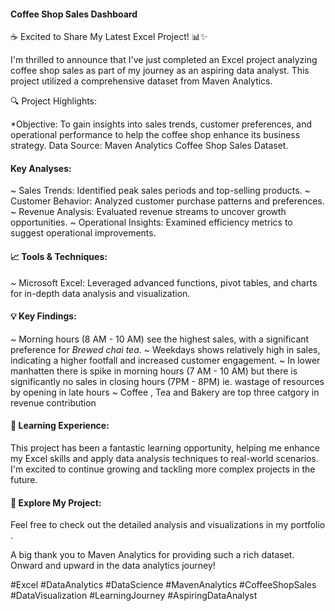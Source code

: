 #### Coffee Shop Sales Dashboard

☕ Excited to Share My Latest Excel Project! 📊✨

I'm thrilled to announce that I've just completed an Excel project analyzing coffee shop sales as part of my journey as an aspiring data analyst. This project utilized a comprehensive dataset from Maven Analytics.

🔍 Project Highlights:

*Objective: To gain insights into sales trends, customer preferences, and operational performance to help the coffee shop enhance its business strategy.
Data Source: Maven Analytics Coffee Shop Sales Dataset.

#### Key Analyses:
~ Sales Trends: Identified peak sales periods and top-selling products.
~ Customer Behavior: Analyzed customer purchase patterns and preferences.
~ Revenue Analysis: Evaluated revenue streams to uncover growth opportunities.
~ Operational Insights: Examined efficiency metrics to suggest operational improvements.

#### 📈 Tools & Techniques:
~ Microsoft Excel: Leveraged advanced functions, pivot tables, and charts for in-depth data analysis and visualization.

#### 💡 Key Findings:
~ Morning hours (8 AM - 10 AM) see the highest sales, with a significant preference for *Brewed chai tea*.
~ Weekdays shows relatively high in sales, indicating a higher footfall and increased customer engagement.
~ In lower manhatten there is spike in morning hours (7 AM - 10 AM) but there is significantly no sales in closing hours (7PM - 8PM) ie. wastage of resources by opening in late hours
~ Coffee , Tea and Bakery are top three catgory in revenue contribution

#### 🌟 Learning Experience:
This project has been a fantastic learning opportunity, helping me enhance my Excel skills and apply data analysis techniques to real-world scenarios. I'm excited to continue growing and tackling more complex projects in the future.

#### 🔗 Explore My Project:
Feel free to check out the detailed analysis and visualizations in my portfolio .

A big thank you to Maven Analytics for providing such a rich dataset. Onward and upward in the data analytics journey!

#Excel #DataAnalytics #DataScience #MavenAnalytics #CoffeeShopSales #DataVisualization #LearningJourney #AspiringDataAnalyst
